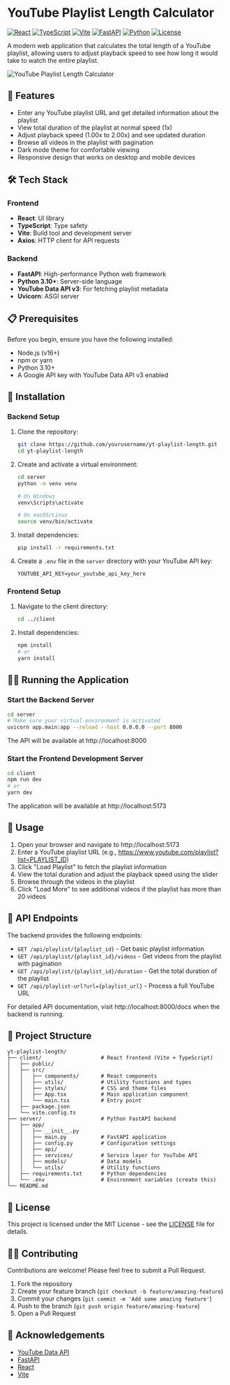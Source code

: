 # YouTube Playlist Length Calculator

[![React](https://img.shields.io/badge/React-18.x-blue)](https://reactjs.org/)
[![TypeScript](https://img.shields.io/badge/TypeScript-5.x-blue)](https://www.typescriptlang.org/)
[![Vite](https://img.shields.io/badge/Vite-4.x-646CFF)](https://vitejs.dev/)
[![FastAPI](https://img.shields.io/badge/FastAPI-0.104.x-009688)](https://fastapi.tiangolo.com/)
[![Python](https://img.shields.io/badge/Python-3.10+-yellow)](https://www.python.org/)
[![License](https://img.shields.io/badge/License-MIT-green)](LICENSE)

A modern web application that calculates the total length of a YouTube playlist, allowing users to adjust playback speed to see how long it would take to watch the entire playlist.

![YouTube Playlist Length Calculator](https://via.placeholder.com/800x400?text=YouTube+Playlist+Length+Calculator)

## 🌟 Features

- Enter any YouTube playlist URL and get detailed information about the playlist
- View total duration of the playlist at normal speed (1x)
- Adjust playback speed (1.00x to 2.00x) and see updated duration
- Browse all videos in the playlist with pagination
- Dark mode theme for comfortable viewing
- Responsive design that works on desktop and mobile devices

## 🛠️ Tech Stack

### Frontend
- **React**: UI library
- **TypeScript**: Type safety
- **Vite**: Build tool and development server
- **Axios**: HTTP client for API requests

### Backend
- **FastAPI**: High-performance Python web framework
- **Python 3.10+**: Server-side language
- **YouTube Data API v3**: For fetching playlist metadata
- **Uvicorn**: ASGI server

## 📋 Prerequisites

Before you begin, ensure you have the following installed:
- Node.js (v16+)
- npm or yarn
- Python 3.10+
- A Google API key with YouTube Data API v3 enabled

## 🚀 Installation

### Backend Setup

1. Clone the repository:
   ```bash
   git clone https://github.com/yourusername/yt-playlist-length.git
   cd yt-playlist-length
   ```

2. Create and activate a virtual environment:
   ```bash
   cd server
   python -m venv venv

   # On Windows
   venv\Scripts\activate

   # On macOS/Linux
   source venv/bin/activate
   ```

3. Install dependencies:
   ```bash
   pip install -r requirements.txt
   ```

4. Create a `.env` file in the `server` directory with your YouTube API key:
   ```
   YOUTUBE_API_KEY=your_youtube_api_key_here
   ```

### Frontend Setup

1. Navigate to the client directory:
   ```bash
   cd ../client
   ```

2. Install dependencies:
   ```bash
   npm install
   # or
   yarn install
   ```

## 🏃‍♂️ Running the Application

### Start the Backend Server

```bash
cd server
# Make sure your virtual environment is activated
uvicorn app.main:app --reload --host 0.0.0.0 --port 8000
```

The API will be available at http://localhost:8000

### Start the Frontend Development Server

```bash
cd client
npm run dev
# or
yarn dev
```

The application will be available at http://localhost:5173

## 📱 Usage

1. Open your browser and navigate to http://localhost:5173
2. Enter a YouTube playlist URL (e.g., https://www.youtube.com/playlist?list=PLAYLIST_ID)
3. Click "Load Playlist" to fetch the playlist information
4. View the total duration and adjust the playback speed using the slider
5. Browse through the videos in the playlist
6. Click "Load More" to see additional videos if the playlist has more than 20 videos

## 🔌 API Endpoints

The backend provides the following endpoints:

- `GET /api/playlist/{playlist_id}` - Get basic playlist information
- `GET /api/playlist/{playlist_id}/videos` - Get videos from the playlist with pagination
- `GET /api/playlist/{playlist_id}/duration` - Get the total duration of the playlist
- `GET /api/playlist-url?url={playlist_url}` - Process a full YouTube URL

For detailed API documentation, visit http://localhost:8000/docs when the backend is running.

## 🧰 Project Structure

```
yt-playlist-length/
├── client/                   # React frontend (Vite + TypeScript)
│   ├── public/
│   ├── src/
│   │   ├── components/       # React components
│   │   ├── utils/            # Utility functions and types
│   │   ├── styles/           # CSS and theme files
│   │   ├── App.tsx           # Main application component
│   │   └── main.tsx          # Entry point
│   ├── package.json
│   └── vite.config.ts
├── server/                   # Python FastAPI backend
│   ├── app/
│   │   ├── __init__.py
│   │   ├── main.py           # FastAPI application
│   │   ├── config.py         # Configuration settings
│   │   ├── api/
│   │   ├── services/         # Service layer for YouTube API
│   │   ├── models/           # Data models
│   │   └── utils/            # Utility functions
│   ├── requirements.txt      # Python dependencies
│   └── .env                  # Environment variables (create this)
└── README.md
```

## 📝 License

This project is licensed under the MIT License - see the [LICENSE](LICENSE) file for details.

## 👨‍💻 Contributing

Contributions are welcome! Please feel free to submit a Pull Request.

1. Fork the repository
2. Create your feature branch (`git checkout -b feature/amazing-feature`)
3. Commit your changes (`git commit -m 'Add some amazing feature'`)
4. Push to the branch (`git push origin feature/amazing-feature`)
5. Open a Pull Request

## 🙏 Acknowledgements

- [YouTube Data API](https://developers.google.com/youtube/v3)
- [FastAPI](https://fastapi.tiangolo.com/)
- [React](https://reactjs.org/)
- [Vite](https://vitejs.dev/)
